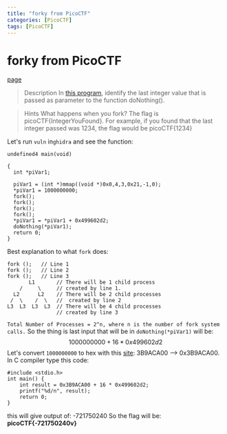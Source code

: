 ```yaml
---
title: "forky from PicoCTF"
categories: [PicoCTF]
tags: [PicoCTF]
---
```

# forky from PicoCTF
[page](https://play.picoctf.org/practice/challenge/24?difficulty=2&page=1&search=forky)
>Description
>In [this program](https://jupiter.challenges.picoctf.org/static/78c5ee78a6593e52ba5e5b08bc9f13c1/vuln), identify the last integer value that is passed as parameter to the function doNothing().

>Hints
>What happens when you fork? The flag is picoCTF{IntegerYouFound}. For example, if you found that the last integer passed was 1234, the flag would be picoCTF{1234}

Let's run `vuln` in`ghidra` and see the function:
```
undefined4 main(void)

{
  int *piVar1;
  
  piVar1 = (int *)mmap((void *)0x0,4,3,0x21,-1,0);
  *piVar1 = 1000000000;
  fork();
  fork();
  fork();
  fork();
  *piVar1 = *piVar1 + 0x499602d2;
  doNothing(*piVar1);
  return 0;
}

```
Best explanation to what `fork` does:
```
fork ();   // Line 1
fork ();   // Line 2
fork ();   // Line 3
       L1       // There will be 1 child process 
    /     \     // created by line 1.
  L2      L2    // There will be 2 child processes
 /  \    /  \   //  created by line 2
L3  L3  L3  L3  // There will be 4 child processes 
                // created by line 3
```
`Total Number of Processes = 2^n, where n is the number of fork system calls.`
So the thing is last input that will be in `doNothing(*piVar1)` will be: $$1000000000 + 16*0x499602d2$$
Let's convert `1000000000` to hex with this [site](https://www.rapidtables.com/convert/number/decimal-to-hex.html): 3B9ACA00 --> 0x3B9ACA00.
In C compiler type this code: 
```
#include <stdio.h> 
int main() { 
    int result = 0x3B9ACA00 + 16 * 0x499602d2;
    printf("%d/n", result);
    return 0;
}

```
this will give output of: -721750240
So the flag will be:
**picoCTF{-721750240v}**
